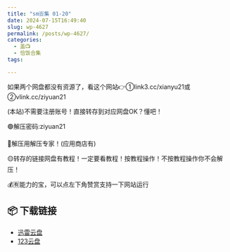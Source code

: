 ```yaml
---
title: "sm🈴集 01-20"
date: 2024-07-15T16:49:40
slug: wp-4627
permalink: /posts/wp-4627/
categories:
  - 盖📺
  - 恰饭合集
tags:

---
```


如果两个网盘都没有资源了，看这个网站👉①link3.cc/xianyu21或②vlink.cc/ziyuan21

(本站)不需要注册账号！直接转存到对应网盘OK？懂吧！

🟢解压密码:ziyuan21

🔵解压用解压专家！(应用商店有)

🟡转存的链接网盘有教程！一定要看教程！按教程操作！不按教程操作你不会解压！

💰🈶能力的宝，可以点左下角赞赏支持一下网站运行

## 📦 下载链接
- [迅雷云盘](https://blziyuan21.com/pay-download/4627?key=32fc5a7ade&down_id=0)
- [123云盘](https://blziyuan21.com/pay-download/4627?key=32fc5a7ade&down_id=1)

